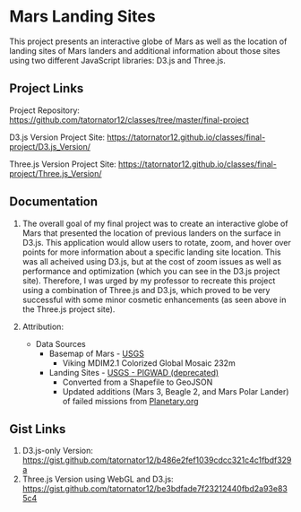 # Mars Landing Sites

This project presents an interactive globe of Mars as well as the location of landing sites of Mars landers and additional information about those sites using two different JavaScript libraries: D3.js and Three.js.

## Project Links

Project Repository: https://github.com/tatornator12/classes/tree/master/final-project

D3.js Version Project Site: https://tatornator12.github.io/classes/final-project/D3.js_Version/

Three.js Version Project Site: https://tatornator12.github.io/classes/final-project/Three.js_Version/

## Documentation

1. The overall goal of my final project was to create an interactive globe of Mars that presented the location of previous landers on the surface in D3.js. This application would allow users to rotate, zoom, and hover over points for more information about a specific landing site location. This was all acheived using D3.js, but at the cost of zoom issues as well as performance and optimization (which you can see in the D3.js project site). Therefore, I was urged by my professor to recreate this project using a combination of Three.js and D3.js, which proved to be very successful with some minor cosmetic enhancements (as seen above in the Three.js project site).

2. Attribution:

   * Data Sources
      * Basemap of Mars - [USGS](https://astrogeology.usgs.gov/search/map/Mars/Viking/MDIM21/Mars_Viking_MDIM21_ClrMosaic_global_232m)
        * Viking MDIM2.1 Colorized Global Mosaic 232m
      * Landing Sites - [USGS - PIGWAD (deprecated)](ftp://pdsimage2.wr.usgs.gov/pub/pigpen/mars/Nomenclature/)
        * Converted from a Shapefile to GeoJSON
        * Updated additions (Mars 3, Beagle 2, and Mars Polar Lander) of failed missions from [Planetary.org](http://www.planetary.org/multimedia/space-images/charts/mars_landing_site_map_lakdawalla.html)

## Gist Links

1. D3.js-only Version: https://gist.github.com/tatornator12/b486e2fef1039cdcc321c4c1fbdf329a
2. Three.js Version using WebGL and D3.js: https://gist.github.com/tatornator12/be3bdfade7f23212440fbd2a93e835c4
